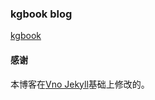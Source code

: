 ### kgbook blog

[kgbook](http://kgbook.io)


#### 感谢   

本博客在[Vno Jekyll](https://github.com/onevcat/vno-jekyll)基础上修改的。  
